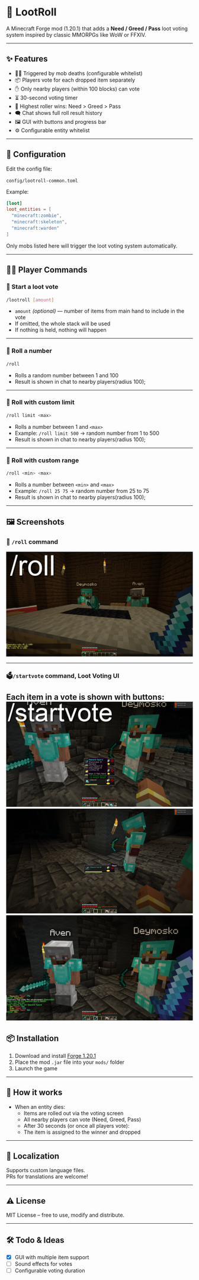 # 🎲 LootRoll

A Minecraft Forge mod (1.20.1) that adds a **Need / Greed / Pass** loot voting system inspired by classic MMORPGs like WoW or FFXIV.

---

## ✨ Features

- 🧍‍♂️ Triggered by mob deaths (configurable whitelist)
- 📦 Players vote for each dropped item separately
- ✋ Only nearby players (within 100 blocks) can vote
- ⏳ 30-second voting timer
- 🎲 Highest roller wins: Need > Greed > Pass
- 🗨️ Chat shows full roll result history
- 🖼️ GUI with buttons and progress bar
- ⚙️ Configurable entity whitelist

---

## 🌸 Configuration

Edit the config file:

`config/lootroll-common.toml`

Example:

```toml
[loot]
loot_entities = [
  "minecraft:zombie",
  "minecraft:skeleton",
  "minecraft:warden"
]
```

Only mobs listed here will trigger the loot voting system automatically.

---

## 🧑‍💻 Player Commands

### 🎲 Start a loot vote

```bash
/lootroll [amount]
```

- `amount` *(optional)* — number of items from main hand to include in the vote
- If omitted, the whole stack will be used
- If nothing is held, nothing will happen

---

### 🎲 Roll a number

```bash
/roll
```

- Rolls a random number between 1 and 100
- Result is shown in chat to nearby players(radius 100);

---

### 🎲 Roll with custom limit

```bash
/roll limit <max>
```

- Rolls a number between 1 and `<max>`
- Example: `/roll limit 500` → random number from 1 to 500
- Result is shown in chat to nearby players(radius 100);

---

### 🎲 Roll with custom range

```bash
/roll <min> <max>
```

- Rolls a number between `<min>` and `<max>`
- Example: `/roll 25 75` → random number from 25 to 75
- Result is shown in chat to nearby players(radius 100);

---

## 🖼️ Screenshots

### 🔔 ```/roll``` command
![HUD](screenshots/rollcommand.png)

---

### 🗳️```/startvote``` command, Loot Voting UI
Each item in a vote is shown with buttons:
![Vote Screen](screenshots/screen.png)
![need_hover.png](screenshots/need_hover.png)
![vote_end.png](screenshots/vote_end.png)
---

## 📦 Installation

1. Download and install [Forge 1.20.1](https://files.minecraftforge.net/net/minecraftforge/forge/)
2. Place the mod `.jar` file into your `mods/` folder
3. Launch the game

---

## 🧠 How it works

- When an entity dies:
  - Items are rolled out via the voting screen
  - All nearby players can vote (Need, Greed, Pass)
  - After 30 seconds (or once all players vote):
  - The item is assigned to the winner and dropped

---

## 💬 Localization

Supports custom language files.  
PRs for translations are welcome!

---

## ⚠️ License

MIT License – free to use, modify and distribute.

---

## 🛠️ Todo & Ideas

- [x] GUI with multiple item support
- [ ] Sound effects for votes
- [ ] Configurable voting duration
